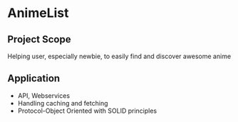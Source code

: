 # AnimeList

## Project Scope

Helping user, especially newbie, to easily find and discover awesome anime

## Application

- API, Webservices
- Handling caching and fetching
- Protocol-Object Oriented with SOLID principles
